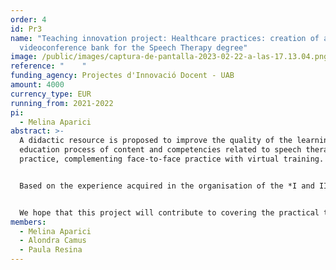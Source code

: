 ```yaml
---
order: 4
id: Pr3
name: "Teaching innovation project: Healthcare practices: creation of an online
  videoconference bank for the Speech Therapy degree"
image: /public/images/captura-de-pantalla-2023-02-22-a-las-17.13.04.png
reference: "    "
funding_agency: Projectes d'Innovació Docent - UAB
amount: 4000
currency_type: EUR
running_from: 2021-2022
pi:
  - Melina Aparici
abstract: >-
  A didactic resource is proposed to improve the quality of the learning and
  education process of content and competencies related to speech therapy
  practice, complementing face-to-face practice with virtual training. 


  Based on the experience acquired in the organisation of the *I and II Inter-University Online Conference on Speech Therapy Practice*, a related action is proposed, but sustainable in the medium and long term, which consists of the design and creation of a bank of videoconferences oriented towards practical healthcare training. The construction of this bank will be based on the information on areas of interest, self-perception of competences not named and formats considered practical, obtained from the students in these previous actions. 


  We hope that this project will contribute to covering the practical training needs of Speech Therapy students, a health qualification that requires a high level of practical training, providing them with a resource to (a) be able to face a critical mass of cases and practice their analysis according to diagnostic objectives, (b) have access to the explanation and application of techniques and intervention strategies that are little known or difficult to master, and (c) practice clinical reasoning on cases that are difficult to access, without the need for teachers and centers to intervene in a face-to-face manner.
members:
  - Melina Aparici
  - Alondra Camus
  - Paula Resina
---
```

